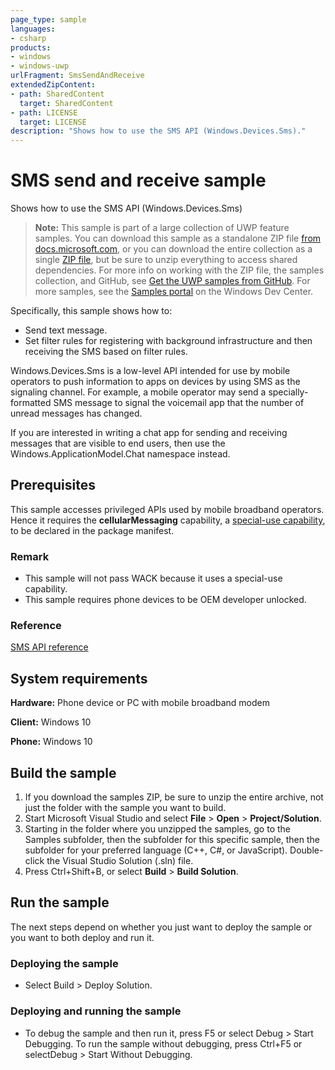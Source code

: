 ```yaml
---
page_type: sample
languages:
- csharp
products:
- windows
- windows-uwp
urlFragment: SmsSendAndReceive
extendedZipContent:
- path: SharedContent
  target: SharedContent
- path: LICENSE
  target: LICENSE
description: "Shows how to use the SMS API (Windows.Devices.Sms)."
---
```


<!---
  category: Communications
  samplefwlink: http://go.microsoft.com/fwlink/p/?LinkId=620605
--->

# SMS send and receive sample

Shows how to use the SMS API (Windows.Devices.Sms)

> **Note:** This sample is part of a large collection of UWP feature samples. 
> You can download this sample as a standalone ZIP file
> [from docs.microsoft.com](https://docs.microsoft.com/samples/microsoft/windows-universal-samples/smssendandreceive/),
> or you can download the entire collection as a single
> [ZIP file](https://github.com/Microsoft/Windows-universal-samples/archive/master.zip), but be 
> sure to unzip everything to access shared dependencies. For more info on working with the ZIP file, 
> the samples collection, and GitHub, see [Get the UWP samples from GitHub](https://aka.ms/ovu2uq). 
> For more samples, see the [Samples portal](https://aka.ms/winsamples) on the Windows Dev Center. 

Specifically, this sample shows how to: 

- Send text message.
- Set filter rules for registering with background infrastructure and then receiving the SMS based on filter rules.

Windows.Devices.Sms is a low-level API intended for use by mobile operators
to push information to apps on devices by using SMS as the signaling channel.
For example, a mobile operator may send a specially-formatted SMS message
to signal the voicemail app that the number of unread messages has changed.

If you are interested in writing a chat app
for sending and receiving messages that are visible to end users,
then use the Windows.ApplicationModel.Chat namespace instead.

## Prerequisites

This sample accesses privileged APIs used by mobile broadband operators.
Hence it requires the **cellularMessaging** capability,
a [special-use capability](https://msdn.microsoft.com/library/windows/apps/mt270968#special_and_restricted_capabilities),
to be declared in the package manifest.

### Remark

- This sample will not pass WACK because it uses a special-use capability.
- This sample requires phone devices to be OEM developer unlocked.

### Reference

[SMS API reference](https://msdn.microsoft.com/library/windows/apps/windows.devices.sms.aspx)  

## System requirements

**Hardware:** Phone device or PC with mobile broadband modem

**Client:** Windows 10 

**Phone:** Windows 10

## Build the sample

1. If you download the samples ZIP, be sure to unzip the entire archive, not just the folder with the sample you want to build. 
2. Start Microsoft Visual Studio and select **File** \> **Open** \> **Project/Solution**.
3. Starting in the folder where you unzipped the samples, go to the Samples subfolder, then the subfolder for this specific sample, then the subfolder for your preferred language (C++, C#, or JavaScript). Double-click the Visual Studio Solution (.sln) file.
4. Press Ctrl+Shift+B, or select **Build** \> **Build Solution**.

## Run the sample

The next steps depend on whether you just want to deploy the sample or you want to both deploy and run it.

### Deploying the sample

- Select Build > Deploy Solution. 

### Deploying and running the sample

- To debug the sample and then run it, press F5 or select Debug >  Start Debugging. To run the sample without debugging, press Ctrl+F5 or selectDebug > Start Without Debugging. 
